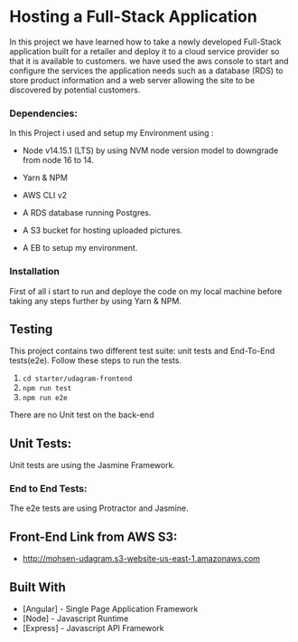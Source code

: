 # Hosting a Full-Stack Application



In this project we have learned how to take a newly developed Full-Stack application built for a retailer and deploy it to a cloud service provider so that it is available to customers. we have used the aws console to start and configure the services the application needs such as a database (RDS) to store product information and a web server allowing the site to be discovered by potential customers. 


### Dependencies:

In this Project i used and setup my Environment using :

- Node v14.15.1 (LTS) by using NVM node version model to downgrade from node 16 to 14.

- Yarn & NPM 

- AWS CLI v2

- A RDS database running Postgres.

- A S3 bucket for hosting uploaded pictures.

- A EB to setup my environment.



### Installation
First of all i start to run and deploye the code on my local machine before taking any steps further by using Yarn & NPM.


## Testing

This project contains two different test suite: unit tests and End-To-End tests(e2e). Follow these steps to run the tests.

1. `cd starter/udagram-frontend`
1. `npm run test`
1. `npm run e2e`

There are no Unit test on the back-end

## Unit Tests:
  Unit tests are using the Jasmine Framework.

### End to End Tests:
The e2e tests are using Protractor and Jasmine.

## Front-End Link from AWS S3:
- http://mohsen-udagram.s3-website-us-east-1.amazonaws.com


## Built With

- [Angular] - Single Page Application Framework
- [Node] - Javascript Runtime
- [Express] - Javascript API Framework



